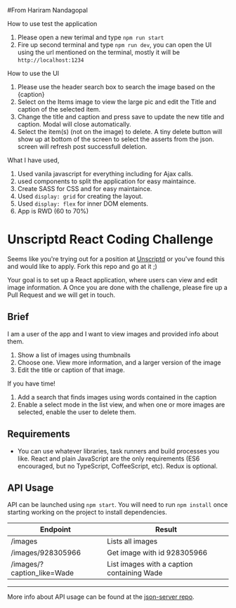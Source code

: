 #From Hariram Nandagopal

How to use test the application


1) Please open a new terimal and type `npm run start`
2) Fire up second terminal and type `npm run dev`, you can open the UI using the url mentioned on the terminal, mostly it will be `http://localhost:1234`

How to use the UI

1) Please use the header search box to search the image based on the {caption}
2) Select on the Items image to view the large pic and edit the Title and caption of the selected item.
3) Change the title and caption and press save to update the new title and caption. Modal will close automatically.
4) Select the item(s) (not on the image) to delete. A tiny delete button will show up at bottom of the screen to select the asserts from the json. screen will refresh post successfull deletion.

What I have used,

1) Used vanila javascript for everything including for Ajax calls.
2) used components to split the application for easy maintaince.
3) Create SASS for CSS and for easy maintaince.
4) Used `display: grid` for creating the layout.
5) Used `display: flex` for inner DOM elements.
6) App is RWD (60 to 70%)

# Unscriptd React Coding Challenge

Seems like you're trying out for a position at
[Unscriptd](https://www.unscriptd.com) or you've found this and would like to
apply. Fork this repo and go at it ;)

Your goal is to set up a React application, where users can view and edit image information. A Once you are done with the challenge, please fire up a
Pull Request and we will get in touch.

## Brief

I am a user of the app and I want to view images and provided info about them.

1. Show a list of images using thumbnails
2. Choose one. View more information, and a larger version of the image
3. Edit the title or caption of that image.

If you have time!

1. Add a search that finds images using words contained in the caption
1. Enable a select mode in the list view, and when one or more images are selected, enable the user to delete them.

## Requirements

* You can use whatever libraries, task runners and build processes you
  like. React and plain JavaScript are the only requirements (ES6
  encouraged, but no TypeScript, CoffeeScript, etc). Redux is optional.

## API Usage

API can be launched using `npm start`. You will need to run `npm install` once starting working on the project to install dependencies.

| Endpoint                   | Result                                     |
| -------------------------- | ------------------------------------------ |
| /images                    | Lists all images                           |
| /images/928305966          | Get image with id 928305966                |
| /images/?caption_like=Wade | List images with a caption containing Wade |

---

More info about API usage can be found at the [json-server
repo](https://github.com/typicode/json-server).
